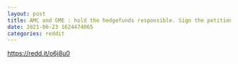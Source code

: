 ```yaml
--- 
layout: post 
title: AMC and GME : hold the hedgefunds responsible. Sign the petition 
date: 2021-06-23 1624474065 
categories: reddit 
--- 
```

https://redd.it/o6j8u0